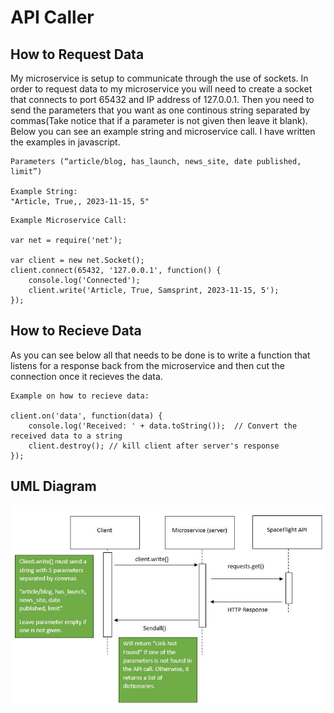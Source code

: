 # API Caller 

## How to Request Data

My microservice is setup to communicate through the use of sockets. In order to request data to my microservice you will need to create a socket that connects to port 65432 and IP address of 127.0.0.1. Then you need to send the parameters that you want as one continous string separated by commas(Take notice that if a parameter is not given then leave it blank). Below you can see an example string and microservice call. I have written the examples in javascript.

```
Parameters (“article/blog, has_launch, news_site, date published, limit”)

Example String:
"Article, True,, 2023-11-15, 5"
```
```
Example Microservice Call:

var net = require('net');

var client = new net.Socket();
client.connect(65432, '127.0.0.1', function() {
    console.log('Connected');
    client.write('Article, True, Samsprint, 2023-11-15, 5');
});
```

## How to Recieve Data
As you can see below all that needs to be done is to write a function that listens for a response back from the microservice and then cut the connection once it recieves the data.

```
Example on how to recieve data:

client.on('data', function(data) {
    console.log('Received: ' + data.toString());  // Convert the received data to a string
    client.destroy(); // kill client after server's response
});
```

## UML Diagram
![](Images/API_Caller.JPG)